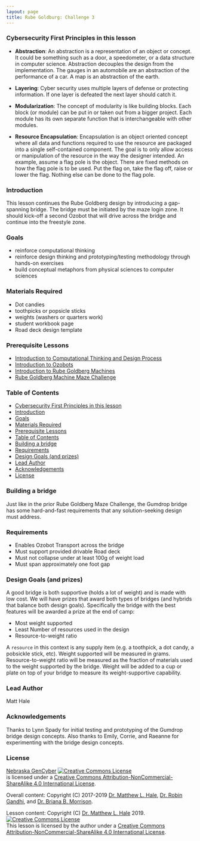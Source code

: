 ```yaml
---
layout: page
title: Rube Goldburg: Challenge 3
---
```

### Cybersecurity First Principles in this lesson
* __Abstraction__: An abstraction is a representation of an object or concept. It could be something such as a door, a speedometer, or a data structure in computer science. Abstraction decouples the design from the implementation. The gauges in an automobile are an abstraction of the performance of a car. A map is an abstraction of the earth.

* __Layering__: Cyber security uses multiple layers of defense or protecting information. If one layer is defeated the next layer should catch it.

* __Modularization__: The concept of modularity is like building blocks. Each block (or module) can be put in or taken out from a bigger project. Each module has its own separate function that is interchangeable with other modules.

* __Resource Encapsulation__: Encapsulation is an object oriented concept where all data and functions required to use the resource are packaged into a single self-contained component. The goal is to only allow access or manipulation of the resource in the way the designer intended. An example, assume a flag pole is the object. There are fixed methods on how the flag pole is to be used. Put the flag on, take the flag off, raise or lower the flag. Nothing else can be done to the flag pole.

### Introduction
This lesson continues the Rube Goldberg design by introducing a gap-spanning bridge. The bridge must be initiated by the maze login zone. It should kick-off a second Ozobot that will drive across the bridge and continue into the freestyle zone. 

### Goals
* reinforce computational thinking 
* reinforce design thinking and prototyping/testing methodology through hands-on exercises 
* build conceptual metaphors from physical sciences to computer sciences

### Materials Required
* Dot candies 
* toothpicks or popsicle sticks 
* weights (washers or quarters work)
* student workbook page
* Road deck design template

### Prerequisite Lessons
* [Introduction to Computational Thinking and Design Process](../introduction_to_computational_thinking_and_design_process/README.md)
* [Introduction to Ozobots](../intro_to_components_with_ozobots/README.md)
* [Introduction to Rube Goldberg Machines](../rube_goldberg_introduction/README.md)
* [Rube Goldberg Machine Maze Challenge](../rube_goldberg_maze_challenge/README.md)

### Table of Contents
<!-- TOC -->

- [Cybersecurity First Principles in this lesson](#cybersecurity-first-principles-in-this-lesson)
- [Introduction](#introduction)
- [Goals](#goals)
- [Materials Required](#materials-required)
- [Prerequisite Lessons](#prerequisite-lessons)
- [Table of Contents](#table-of-contents)
- [Building a bridge](#building-a-bridge)
- [Requirements](#requirements)
- [Design Goals (and prizes)](#design-goals-and-prizes)
- [Lead Author](#lead-author)
- [Acknowledgements](#acknowledgements)
- [License](#license)

<!-- /TOC -->

### Building a bridge 
Just like in the prior Rube Goldberg Maze Challenge, the Gumdrop bridge has some hard-and-fast requirements that any solution-seeking design must address. 

### Requirements 
* Enables Ozobot Transport across the bridge 
* Must support provided drivable Road deck 
* Must not collapse under at least 100g of weight load 
* Must span approximately one foot gap 

### Design Goals (and prizes)
A good bridge is both supportive (holds a lot of weight) and is made with low cost. We will have prizes that award both types of bridges (and hybrids that balance both design goals). Specifically the bridge with the best features will be awarded a prize at the end of camp:

* Most weight supported 
* Least Number of resources used in the design 
* Resource-to-weight ratio 

A `resource` in this context is any supply item (e.g. a toothpick, a dot candy, a pobsickle stick, etc). Weight supported will be measured in grams. Resource-to-weight ratio will be measured as the fraction of materials used to the weight supported by the bridge. Weight will be added to a cup or plate on top of your bridge to measure its weight-supportive capability.

### Lead Author
Matt Hale 

### Acknowledgements
Thanks to Lynn Spady for initial testing and prototyping of the Gumdrop bridge design concepts. Also thanks to Emily, Corrie, and Raeanne for experimenting with the bridge design concepts. 

### License
[Nebraska GenCyber](https://www.nebraskagencyber.com) <a rel="license" href="http://creativecommons.org/licenses/by-nc-sa/4.0/"><img alt="Creative Commons License" style="border-width:0" src="https://i.creativecommons.org/l/by-nc-sa/4.0/88x31.png" /></a><br /> is licensed under a <a rel="license" href="http://creativecommons.org/licenses/by-nc-sa/4.0/">Creative Commons Attribution-NonCommercial-ShareAlike 4.0 International License</a>.

Overall content: Copyright (C) 2017-2019  [Dr. Matthew L. Hale](http://faculty.ist.unomaha.edu/mhale/), [Dr. Robin Gandhi](http://faculty.ist.unomaha.edu/rgandhi/), and [Dr. Briana B. Morrison](http://www.brianamorrison.net).

Lesson content: Copyright (C) [Dr. Matthew L. Hale](http://faculty.ist.unomaha.edu/mhale/) 2019.  
<a rel="license" href="http://creativecommons.org/licenses/by-nc-sa/4.0/"><img alt="Creative Commons License" style="border-width:0" src="https://i.creativecommons.org/l/by-nc-sa/4.0/88x31.png" /></a><br /><span xmlns:dct="http://purl.org/dc/terms/" property="dct:title">This lesson</span> is licensed by the author under a <a rel="license" href="http://creativecommons.org/licenses/by-nc-sa/4.0/">Creative Commons Attribution-NonCommercial-ShareAlike 4.0 International License</a>.
